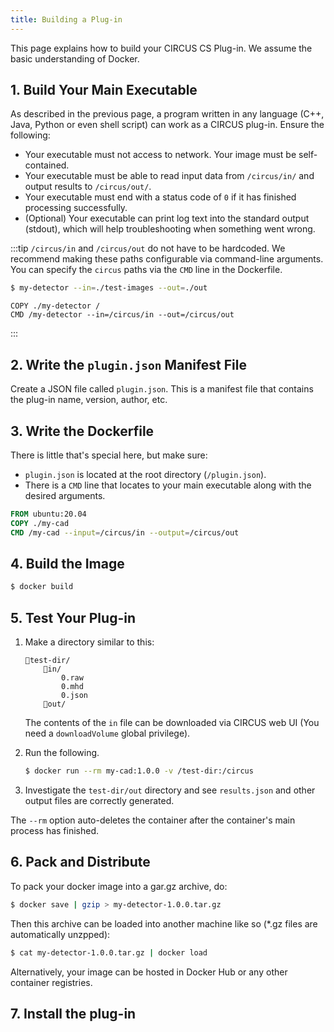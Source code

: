 ```yaml
---
title: Building a Plug-in
---
```


This page explains how to build your CIRCUS CS Plug-in. We assume the basic understanding of Docker.

## 1. Build Your Main Executable

As described in the previous page, a program written in any language (C++, Java, Python or even shell script) can work as a CIRCUS plug-in. Ensure the following:

- Your executable must not access to network. Your image must be self-contained.
- Your executable must be able to read input data from `/circus/in/` and output results to `/circus/out/`.
- Your executable must end with a status code of `0` if it has finished processing successfully.
- (Optional) Your executable can print log text into the standard output (stdout), which will help troubleshooting when something went wrong.

:::tip
`/circus/in` and `/circus/out` do not have to be hardcoded. We recommend making these paths configurable via command-line arguments. You can specify the `circus` paths via the `CMD` line in the Dockerfile.

```bash title="During the development..."
$ my-detector --in=./test-images --out=./out
```

```docker title="Dockerfile"
COPY ./my-detector /
CMD /my-detector --in=/circus/in --out=/circus/out
```
:::

## 2. Write the `plugin.json` Manifest File

Create a JSON file called `plugin.json`. This is a manifest file that contains the plug-in name, version, author, etc.

## 3. Write the Dockerfile

There is little that's special here, but make sure:

- `plugin.json` is located at the root directory (`/plugin.json`).
- There is a `CMD` line that locates to your main executable along with the desired arguments.

```dockerfile
FROM ubuntu:20.04
COPY ./my-cad 
CMD /my-cad --input=/circus/in --output=/circus/out
```

## 4. Build the Image

```bash
$ docker build
```

## 5. Test Your Plug-in

1. Make a directory similar to this:
   ```
   📂test-dir/
       📂in/
           0.raw
           0.mhd
           0.json
       📂out/
   ```
   The contents of the `in` file can be downloaded via CIRCUS web UI (You need a `downloadVolume` global privilege).

2. Run the following.

   ```bash
   $ docker run --rm my-cad:1.0.0 -v /test-dir:/circus
   ```
   
3. Investigate the `test-dir/out` directory and see `results.json` and other output files are correctly generated.

The `--rm` option auto-deletes the container after the container's main process has finished.

## 6. Pack and Distribute

To pack your docker image into a gar.gz archive, do:

```bash
$ docker save | gzip > my-detector-1.0.0.tar.gz
```

Then this archive can be loaded into another machine like so (*.gz files are automatically unzpped):

```bash
$ cat my-detector-1.0.0.tar.gz | docker load
```

Alternatively, your image can be hosted in Docker Hub or any other container registries.

## 7. Install the plug-in

